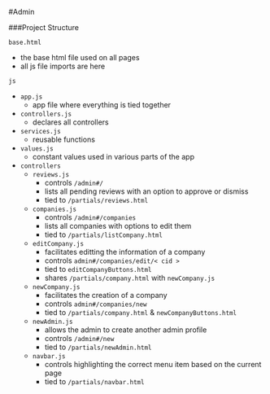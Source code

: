 
#Admin


###Project Structure

`base.html`

- the base html file used on all pages
- all js file imports are here

`js`

- `app.js`
  - app file where everything is tied together
- `controllers.js`
  - declares all controllers
- `services.js`
  - reusable functions
- `values.js`
  - constant values used in various parts of the app
- `controllers`
  - `reviews.js`
    - controls `/admin#/`
    - lists all pending reviews with an option to approve or dismiss
    - tied to `/partials/reviews.html`
  - `companies.js`
    - controls `/admin#/companies`
    - lists all companies with options to edit them
    - tied to `/partials/listCompany.html`
  - `editCompany.js`
    - facilitates editting the information of a company
    - controls `admin#/companies/edit/< cid >`
    - tied to `editCompanyButtons.html`
    - shares `/partials/company.html` with `newCompany.js`
  - `newCompany.js`
    - facilitates the creation of a company
    - controls `admin#/companies/new`
    - tied to `/partials/company.html` & `newCompanyButtons.html`
  - `newAdmin.js`
    - allows the admin to create another admin profile
    - controls `/admin#/new`
    - tied to `/partials/newAdmin.html`
  - `navbar.js`
    - controls highlighting the correct menu item based on the current page
    - tied to `/partials/navbar.html`

